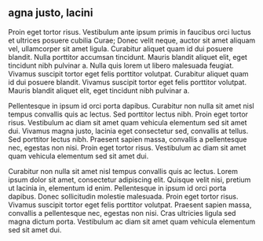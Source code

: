 ## agna justo, lacini

Proin eget tortor risus. Vestibulum ante ipsum primis in faucibus orci luctus et ultrices posuere cubilia Curae; Donec velit neque, auctor sit amet aliquam vel, ullamcorper sit amet ligula. Curabitur aliquet quam id dui posuere blandit. Nulla porttitor accumsan tincidunt. Mauris blandit aliquet elit, eget tincidunt nibh pulvinar a. Nulla quis lorem ut libero malesuada feugiat. Vivamus suscipit tortor eget felis porttitor volutpat. Curabitur aliquet quam id dui posuere blandit. Vivamus suscipit tortor eget felis porttitor volutpat. Mauris blandit aliquet elit, eget tincidunt nibh pulvinar a.

Pellentesque in ipsum id orci porta dapibus. Curabitur non nulla sit amet nisl tempus convallis quis ac lectus. Sed porttitor lectus nibh. Proin eget tortor risus. Vestibulum ac diam sit amet quam vehicula elementum sed sit amet dui. Vivamus magna justo, lacinia eget consectetur sed, convallis at tellus. Sed porttitor lectus nibh. Praesent sapien massa, convallis a pellentesque nec, egestas non nisi. Proin eget tortor risus. Vestibulum ac diam sit amet quam vehicula elementum sed sit amet dui.

Curabitur non nulla sit amet nisl tempus convallis quis ac lectus. Lorem ipsum dolor sit amet, consectetur adipiscing elit. Quisque velit nisi, pretium ut lacinia in, elementum id enim. Pellentesque in ipsum id orci porta dapibus. Donec sollicitudin molestie malesuada. Proin eget tortor risus. Vivamus suscipit tortor eget felis porttitor volutpat. Praesent sapien massa, convallis a pellentesque nec, egestas non nisi. Cras ultricies ligula sed magna dictum porta. Vestibulum ac diam sit amet quam vehicula elementum sed sit amet dui.